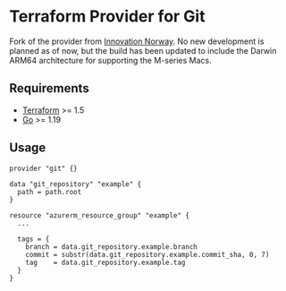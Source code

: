 # Terraform Provider for Git

Fork of the provider from [Innovation Norway](https://github.com/innovationnorway-archive/terraform-provider-git).
No new development is planned as of now, but the build has been updated to include the Darwin ARM64 architecture for supporting the M-series Macs.

## Requirements

-	[Terraform](https://www.terraform.io/downloads.html) >= 1.5
-	[Go](https://golang.org/doc/install) >= 1.19

## Usage

```hcl
provider "git" {}

data "git_repository" "example" {
  path = path.root
}

resource "azurerm_resource_group" "example" {
  ...

  tags = {
    branch = data.git_repository.example.branch
    commit = substr(data.git_repository.example.commit_sha, 0, 7)
    tag    = data.git_repository.example.tag
  }
}
```
